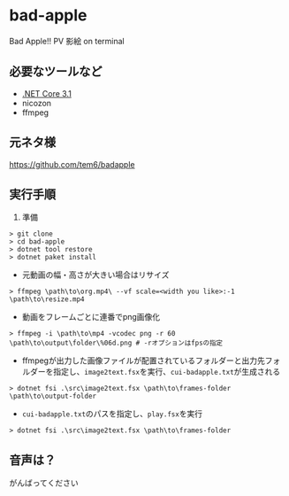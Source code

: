 # bad-apple

Bad Apple!! PV 影絵 on terminal

## 必要なツールなど
* [.NET Core 3.1](https://dotnet.microsoft.com/download)
* nicozon
* ffmpeg

## 元ネタ様
https://github.com/tem6/badapple

## 実行手順

1. 準備

```posh
> git clone 
> cd bad-apple
> dotnet tool restore
> dotnet paket install
```

* 元動画の幅・高さが大きい場合はリサイズ

```posh
> ffmpeg \path\to\org.mp4\ --vf scale=<width you like>:-1 \path\to\resize.mp4
```

* 動画をフレームごとに連番でpng画像化

```posh
> ffmpeg -i \path\to\mp4 -vcodec png -r 60 \path\to\output\folder\%06d.png # -rオプションはfpsの指定
```

* ffmpegが出力した画像ファイルが配置されているフォルダーと出力先フォルダーを指定し、``image2text.fsx``を実行、``cui-badapple.txt``が生成される

```posh
> dotnet fsi .\src\image2text.fsx \path\to\frames-folder \path\to\output-folder
```

* ``cui-badapple.txt``のパスを指定し、``play.fsx``を実行

```posh
> dotnet fsi .\src\image2text.fsx \path\to\frames-folder
```

## 音声は？
がんばってください  
